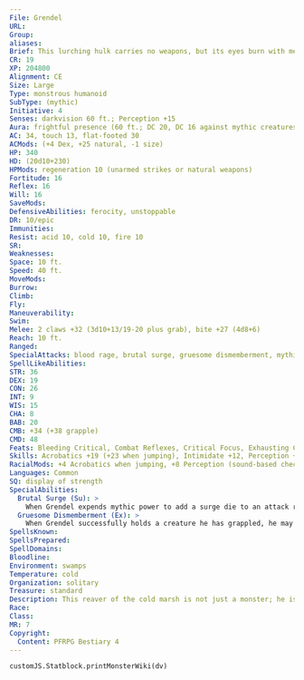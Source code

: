 ```yaml
---
File: Grendel
URL: 
Group: 
aliases: 
Brief: This lurching hulk carries no weapons, but its eyes burn with menace, and its long claws are caked with blood.
CR: 19
XP: 204800
Alignment: CE
Size: Large
Type: monstrous humanoid
SubType: (mythic)
Initiative: 4
Senses: darkvision 60 ft.; Perception +15
Aura: frightful presence (60 ft.; DC 20, DC 16 against mythic creatures)
AC: 34, touch 13, flat-footed 30
ACMods: (+4 Dex, +25 natural, -1 size)
HP: 340
HD: (20d10+230)
HPMods: regeneration 10 (unarmed strikes or natural weapons)
Fortitude: 16
Reflex: 16
Will: 16
SaveMods: 
DefensiveAbilities: ferocity, unstoppable
DR: 10/epic
Immunities: 
Resist: acid 10, cold 10, fire 10
SR: 
Weaknesses: 
Space: 10 ft.
Speed: 40 ft.
MoveMods: 
Burrow: 
Climb: 
Fly: 
Maneuverability: 
Swim: 
Melee: 2 claws +32 (3d10+13/19-20 plus grab), bite +27 (4d8+6)
Reach: 10 ft.
Ranged: 
SpecialAttacks: blood rage, brutal surge, gruesome dismemberment, mythic power (7/day, surge +1d10)
SpellLikeAbilities: 
STR: 36
DEX: 19
CON: 26
INT: 9
WIS: 15
CHA: 8
BAB: 20
CMB: +34 (+38 grapple)
CMD: 48
Feats: Bleeding Critical, Combat Reflexes, Critical Focus, Exhausting Critical, Great FortitudeM, Improved Critical (claw), Iron WillM, Power AttackM, Skill FocusM (Stealth), Tiring Critical
Skills: Acrobatics +19 (+23 when jumping), Intimidate +12, Perception +15 (+23 sound-based checks), Stealth +24, Swim +31
RacialMods: +4 Acrobatics when jumping, +8 Perception (sound-based checks)
Languages: Common
SQ: display of strength
SpecialAbilities:
  Brutal Surge (Su): >
    When Grendel expends mythic power to add a surge die to an attack roll, he also adds a surge die to that attack's damage roll. This is not an action and does not require him to expend any additional uses of mythic power to use this ability.
  Gruesome Dismemberment (Ex): >
    When Grendel successfully holds a creature he has grappled, he may expend one use of mythic power to attempt to dismember that creature. He attempts a grapple check; if successful, his target takes double his normal claw damage and the attack pulls off one of the target's legs or arms. The target is sickened until it receives magical healing (or until it recovers to full hit points by natural means), and takes 2d6 points of bleed damage each round. A creature with only one an arm cannot perform actions requiring two arms or two hands. A bipedal creature with one leg missing cannot walk or run; it can crawl or hop, but is denied its Dexterity bonus against all opponents. A quadrupedal creature with one leg missing is reduced to half normal speed. At the GM's discretion, creatures with more than four legs affected by this attack may be able to move at normal speed.
SpellsKnown: 
SpellsPrepared: 
SpellDomains: 
Bloodline: 
Environment: swamps
Temperature: cold
Organization: solitary
Treasure: standard
Description: This reaver of the cold marsh is not just a monster; he is a force of nature. Where there is peace and prosperity in the world, Grendel strikes, eager to prove that tranquility is transitory and death is the only constant. Grendel stalks the edge of his fens looking for quiet settlements. Under cover of night, he strikes, murdering the strong in their beds and chasing the terrified with demonic glee. He then takes the prize of his carnage deep into his fen where his lust for blood is grotesquely sated.
Race: 
Class: 
MR: 7
Copyright:
  Content: PFRPG Bestiary 4
---
```

```dataviewjs
customJS.Statblock.printMonsterWiki(dv)
```
